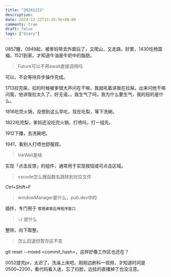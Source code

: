```yaml
---
title: "20241222"
description: 
date: 2024-12-22T15:20:56+08:00
comments: true
draft: false
tags: ["diary"]
---
```

0857醒，0949起，被爹妈带去外面玩了，又爬山，又走路，好累，1430吃杨国福，1521到家。才知道牛油是牛奶中的脂肪。

>Future<void>可以不用await直接调用吗

可以，不会等待异步操作完成。

1713拉完屎，拉的时候被爹很大声问在干嘛，我就吼着讲我在拉屎。出来问他干嘛问我，他讲我拉太久了。好无语。。我生气了吗，我为什么要生气，我的目的是什么。

1816吃完火锅，没想到这么早吃，现在吃梨，等下洗碗。

1822吃完梨，爹妈还没吃完火锅，打喷吗，打一组先。

1912下播，去洗碗吧。

1941，看别人打喷也舒服捏。

>InkWell是啥

实现「点击反馈」的组件，通常用于实现按钮或可点击区域。

>vscode怎么搜函数名跳转到对应文件

Ctrl+Shift+F

>windowManager是什么，pub.dev中的

插件，专门用于 `管理桌面应用程序窗口`

> ~/ 是什么

整除，向下取整。

>怎么回退但暂存区不变

git reset --mixed <commit_hash>，这样好像工作区也还在？

0052提完pr，太迟了，洗澡上床吧。刚刚边刷科一视频，才知道时间是0500~2200，看代码看入迷，忘了扫脸，边挂的直播掉了也没注意。
